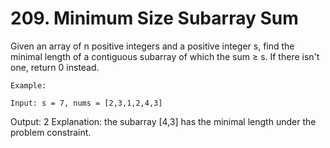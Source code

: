 # 209. Minimum Size Subarray Sum

Given an array of n positive integers and a positive integer
        s, find the minimal length of a contiguous subarray of which the sum
        ≥ s. If there isn't one, return 0 instead.

    Example: 

    Input: s = 7, nums = [2,3,1,2,4,3]
Output: 2
Explanation: the subarray [4,3] has the minimal length under the problem constraint.
